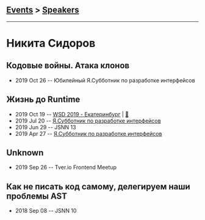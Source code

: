 ## [Events](../README.md) > [Speakers](../speakers.md)
---

# Никита Сидоров

## Кодовые войны. Атака клонов
- 2019 Oct 26 -- Юбилейный Я.Субботник по разработке интерфейсов    
## Жизнь до Runtime
- 2019 Oct 19 -- [WSD 2019 - Екатеринбург](https://www.youtube.com/watch?v=DsfnFrwKksA&t=20748s)  | [:notebook:](https://wsd.events/2019/10/19/pres/before-runtime.pdf)  
- 2019 Jul 20 -- [Я.Субботник по разработке интерфейсов](https://events.yandex.ru/lib/talks/7522/)    
- 2019 Jun 29 -- JSNN 13    
- 2019 Apr 27 -- [Я.Субботник по разработке интерфейсов](https://events.yandex.ru/lib/talks/7255/)    
## Unknown
- 2019 Sep 26 -- Tver.io Frontend Meetup    
## Как не писать код самому, делегируем наши проблемы AST
- 2018 Sep 08 -- JSNN 10    
